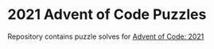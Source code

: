 # 2021 Advent of Code Puzzles

Repository contains puzzle solves for [Advent of Code: 2021](https://adventofcode.com/2021)
